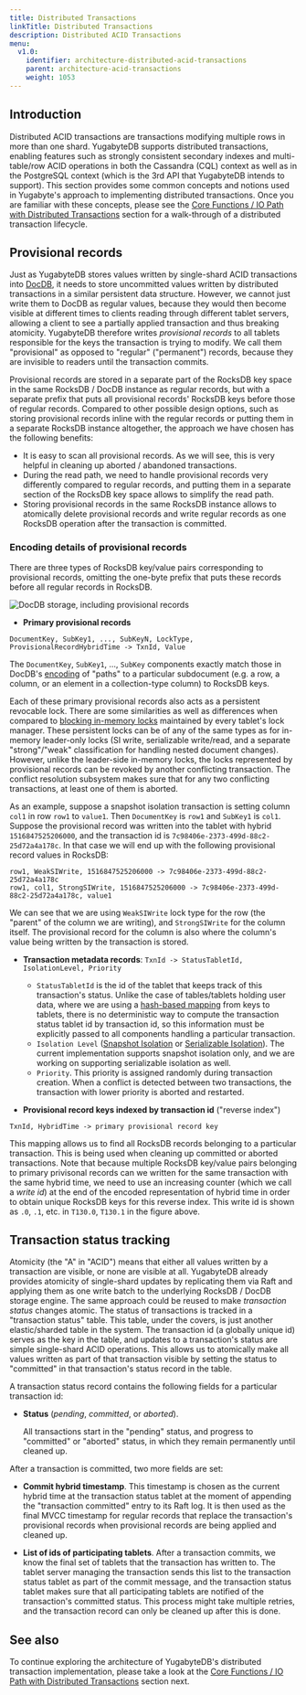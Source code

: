 ```yaml
---
title: Distributed Transactions
linkTitle: Distributed Transactions
description: Distributed ACID Transactions
menu:
  v1.0:
    identifier: architecture-distributed-acid-transactions
    parent: architecture-acid-transactions
    weight: 1053
---
```


## Introduction

Distributed ACID transactions are transactions modifying multiple rows in more than one shard.
YugabyteDB supports distributed transactions, enabling features such as strongly consistent
secondary indexes and multi-table/row ACID operations in both the Cassandra (CQL) context as well as
in the PostgreSQL context (which is the 3rd API that YugabyteDB intends to support). This section
provides some common concepts and notions used in Yugabyte's approach to implementing distributed
transactions.  Once you are familiar with these concepts, please see the [Core Functions / IO Path
with Distributed Transactions](../transactional-io-path/) section for a
walk-through of a distributed transaction lifecycle.

## Provisional records

Just as YugabyteDB stores values written by single-shard ACID transactions into
[DocDB](../../concepts/persistence/), it needs to store uncommitted values written by
distributed transactions in a similar persistent data structure. However, we cannot just write them
to DocDB as regular values, because they would then become visible at different times to clients
reading through different tablet servers, allowing a client to see a partially applied transaction
and thus breaking atomicity.  YugabyteDB therefore writes *provisional records* to all tablets
responsible for the keys the transaction is trying to modify. We call them "provisional" as opposed
to "regular" ("permanent") records, because they are invisible to readers until the transaction
commits.

Provisional records are stored in a separate part of the RocksDB key space in the same RocksDB /
DocDB instance as regular records, but with a separate prefix that puts all provisional records'
RocksDB keys before those of regular records. Compared to other possible design options, such as
storing provisional records inline with the regular records or putting them in a separate RocksDB
instance altogether, the approach we have chosen has the following benefits:

  - It is easy to scan all provisional records. As we will see, this is very helpful in cleaning up
    aborted / abandoned transactions.
  - During the read path, we need to handle provisional records very differently compared to regular
    records, and putting them in a separate section of the RocksDB key space allows to simplify the
    read path.
  - Storing provisional records in the same RocksDB instance allows to atomically delete provisional
    records and write regular records as one RocksDB operation after the transaction is committed.

### Encoding details of provisional records

There are three types of RocksDB key/value pairs corresponding to provisional records, omitting
the one-byte prefix that puts these records before all regular records in RocksDB.

![DocDB storage, including provisional records](/images/architecture/txn/provisional_record_storage.svg)

  * **Primary provisional records**

  ```
  DocumentKey, SubKey1, ..., SubKeyN, LockType, ProvisionalRecordHybridTime -> TxnId, Value
  ```

  The `DocumentKey`, `SubKey1`, ..., `SubKey` components exactly match those in DocDB's
  [encoding](../../concepts/persistence/#mapping-documents-to-key-value-store) of "paths" to
  a particular subdocument (e.g. a row, a column, or an element in a collection-type column) to
  RocksDB keys.

  Each of these primary provisional records also acts as a persistent revocable lock. There are some
  similarities as well as differences when compared to [blocking in-memory
  locks](../isolation-levels/) maintained by every tablet's lock
  manager. These persistent locks can be of any of the same types as for in-memory leader-only locks
  (SI write, serializable write/read, and a separate "strong"/"weak" classification for handling
  nested document changes).  However, unlike the leader-side in-memory locks, the locks represented
  by provisional records can be revoked by another conflicting transaction.  The conflict resolution
  subsystem makes sure that for any two conflicting transactions, at least one of them is aborted.

  As an example, suppose a snapshot isolation transaction is setting column `col1` in row `row1` to
  `value1`. Then `DocumentKey` is `row1` and `SubKey1` is `col1`. Suppose the provisional record was
  written into the tablet with hybrid `1516847525206000`, and the transaction id is
  `7c98406e-2373-499d-88c2-25d72a4a178c`. In that case we will end up with the following provisional
  record values in RocksDB:

  ```
  row1, WeakSIWrite, 1516847525206000 -> 7c98406e-2373-499d-88c2-25d72a4a178c
  row1, col1, StrongSIWrite, 1516847525206000 -> 7c98406e-2373-499d-88c2-25d72a4a178c, value1
  ```

  We can see that we are using `WeakSIWrite` lock type for the row (the "parent" of the column we
  are writing), and `StrongSIWrite` for the column itself. The provisional record for the column is
  also where the column's value being written by the transaction is stored.

  * **Transaction metadata records**: `TxnId -> StatusTabletId, IsolationLevel, Priority`
    - `StatusTabletId` is the id of the tablet that keeps track of this transaction's status.
      Unlike the case of tables/tablets holding user data, where we are using a [hash-based
      mapping](../../concepts/sharding/) from keys to tablets, there is no deterministic way
      to compute the transaction status tablet id by transaction id, so this information must be
      explicitly passed to all components handling a particular transaction.
    - `Isolation Level` ([Snapshot Isolation](https://en.wikipedia.org/wiki/Snapshot_isolation) or
      [Serializable Isolation](https://en.wikipedia.org/wiki/Serializability)). The current
      implementation supports snapshot isolation only, and we are working on supporting serializable
      isolation as well.
    - `Priority`. This priority is assigned randomly during transaction creation. When a conflict
      is detected between two transactions, the transaction with lower priority is
      aborted and restarted.

  * **Provisional record keys indexed by transaction id** ("reverse index")
```
TxnId, HybridTime -> primary provisional record key
```

  This mapping allows us to find all RocksDB records belonging to a particular transaction.  This is
  being used when cleaning up committed or aborted transactions. Note that because multiple RocksDB
  key/value pairs belonging to primary privisonal records can we written for the same transaction
  with the same hybrid time, we need to use an increasing counter (which we call a *write id*) at
  the end of the encoded representation of hybrid time in order to obtain unique RocksDB keys for
  this reverse index. This write id is shown as `.0`, `.1`, etc. in `T130.0`, `T130.1` in the figure
  above.


## Transaction status tracking

Atomicity (the "A" in "ACID") means that either all values written by a transaction are visible, or
none are visible at all. YugabyteDB already provides atomicity of single-shard updates by
replicating them via Raft and applying them as one write batch to the underlying RocksDB / DocDB
storage engine. The same approach could be reused to make *transaction status* changes atomic.  The status of transactions is tracked in a "transaction status" table. This table, under the covers, is just another elastic/sharded table in the system. The transaction id (a globally unique id) serves as the key in the table, and updates to a transaction's status are simple single-shard ACID operations. This allows us to atomically make all values written as part of that transaction visible by setting the status to "committed" in that transaction's status record in the table.

A transaction status record contains the following fields for a particular transaction id:

  * **Status** (*pending*, *committed*, or *aborted*).

    All transactions start in the "pending" status, and progress to "committed" or "aborted" status,
    in which they remain permanently until cleaned up.

After a transaction is committed, two more fields are set:

  * **Commit hybrid timestamp**. This timestamp is chosen as the current hybrid time at the
    transaction status tablet at the moment of appending the "transaction committed" entry to its
    Raft log. It is then used as the final MVCC timestamp for regular records that replace the
    transaction's provisional records when provisional records are being applied and cleaned up.

  * **List of ids of participating tablets**. After a transaction commits, we know the final set of
    tablets that the transaction has written to. The tablet server managing the transaction sends
    this list to the transaction status tablet as part of the commit message, and the transaction
    status tablet makes sure that all participating tablets are notified of the transaction's
    committed status. This process might take multiple retries, and the transaction record can only
    be cleaned up after this is done.


## See also

To continue exploring the architecture of YugabyteDB's distributed transaction implementation,
please take a look at the [Core Functions / IO Path with Distributed Transactions](../transactional-io-path/) section next.
